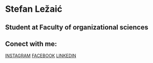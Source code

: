 # Stefan Ležaić
## Student at Faculty of organizational sciences
## Conect with me:
[INSTAGRAM](https://www.instagram.com/_stefan7_/?hl=en)
[FACEBOOK](https://www.facebook.com/stefan.lezaic)
[LINKEDIN](https://www.linkedin.com/public-profile/settings?trk=d_flagship3_profile_self_view_public_profile)

